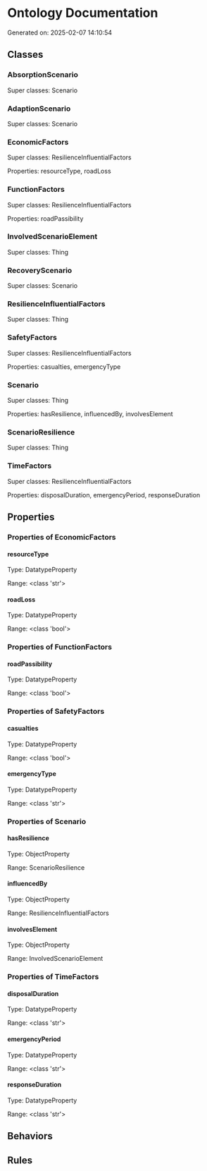 # Ontology Documentation

Generated on: 2025-02-07 14:10:54

## Classes

### AbsorptionScenario

Super classes: Scenario


### AdaptionScenario

Super classes: Scenario


### EconomicFactors

Super classes: ResilienceInfluentialFactors

Properties: resourceType, roadLoss


### FunctionFactors

Super classes: ResilienceInfluentialFactors

Properties: roadPassibility


### InvolvedScenarioElement

Super classes: Thing


### RecoveryScenario

Super classes: Scenario


### ResilienceInfluentialFactors

Super classes: Thing


### SafetyFactors

Super classes: ResilienceInfluentialFactors

Properties: casualties, emergencyType


### Scenario

Super classes: Thing

Properties: hasResilience, influencedBy, involvesElement


### ScenarioResilience

Super classes: Thing


### TimeFactors

Super classes: ResilienceInfluentialFactors

Properties: disposalDuration, emergencyPeriod, responseDuration


## Properties

### Properties of EconomicFactors

#### resourceType

Type: DatatypeProperty

Range: <class 'str'>


#### roadLoss

Type: DatatypeProperty

Range: <class 'bool'>


### Properties of FunctionFactors

#### roadPassibility

Type: DatatypeProperty

Range: <class 'bool'>


### Properties of SafetyFactors

#### casualties

Type: DatatypeProperty

Range: <class 'bool'>


#### emergencyType

Type: DatatypeProperty

Range: <class 'str'>


### Properties of Scenario

#### hasResilience

Type: ObjectProperty

Range: ScenarioResilience


#### influencedBy

Type: ObjectProperty

Range: ResilienceInfluentialFactors


#### involvesElement

Type: ObjectProperty

Range: InvolvedScenarioElement


### Properties of TimeFactors

#### disposalDuration

Type: DatatypeProperty

Range: <class 'str'>


#### emergencyPeriod

Type: DatatypeProperty

Range: <class 'str'>


#### responseDuration

Type: DatatypeProperty

Range: <class 'str'>


## Behaviors

## Rules

